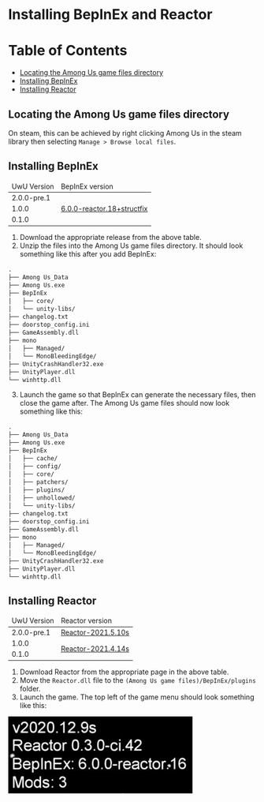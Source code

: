 ﻿# Installing BepInEx and Reactor

# Table of Contents
- [Locating the Among Us game files directory](#locating-the-among-us-game-files-directory)
- [Installing BepInEx](#installing-bepinex)
- [Installing Reactor](#installing-reactor)

## Locating the Among Us game files directory

On steam, this can be achieved by right clicking Among Us in the steam
library then selecting `Manage > Browse local files`.

## Installing BepInEx

<table>
    <thead>
        <tr>
            <td>UwU Version</td>
            <td>BepInEx version</td>
        </tr>
    </thead>
    <tbody>
        <tr>
            <td>2.0.0-pre.1</td>
            <td rowspan="3"><a href="https://github.com/NuclearPowered/BepInEx/releases/tag/6.0.0-reactor.18%2Bstructfix">6.0.0-reactor.18+structfix</a></td>
        </tr>
        <tr>
            <td>1.0.0</td>
        </tr>
        <tr>
            <td>0.1.0</td>
        </tr>
    </tbody>
</table>

1. Download the appropriate release from the above table.
2. Unzip the files into the Among Us game files directory. It should 
   look something like this after you add BepInEx:
   
```
.
├── Among Us_Data
├── Among Us.exe
├── BepInEx
│   ├── core/
│   └── unity-libs/
├── changelog.txt
├── doorstop_config.ini
├── GameAssembly.dll
├── mono
│   ├── Managed/
│   └── MonoBleedingEdge/
├── UnityCrashHandler32.exe
├── UnityPlayer.dll
└── winhttp.dll
```

3. Launch the game so that BepInEx can generate the necessary files, 
   then close the game after. The Among Us game files should now look 
   something like this:
   
```
.
├── Among Us_Data
├── Among Us.exe
├── BepInEx
│   ├── cache/
│   ├── config/
│   ├── core/
│   ├── patchers/
│   ├── plugins/
│   ├── unhollowed/
│   └── unity-libs/
├── changelog.txt
├── doorstop_config.ini
├── GameAssembly.dll
├── mono
│   ├── Managed/
│   └── MonoBleedingEdge/
├── UnityCrashHandler32.exe
├── UnityPlayer.dll
└── winhttp.dll
```
   
## Installing Reactor

<table>
    <thead>
        <tr>
            <td>UwU Version</td>
            <td>Reactor version</td>
        </tr>
    </thead>
    <tbody>
        <tr>
            <td>2.0.0-pre.1</td>
            <td><a href="https://github.com/DaemonBeast/Reactor/releases/tag/2021.5.10s">Reactor-2021.5.10s</a></td>
        </tr>
        <tr>
            <td>1.0.0</td>
            <td rowspan="2"><a href="https://github.com/NuclearPowered/Reactor/actions/runs/827746360">Reactor-2021.4.14s</a></td>
        </tr>
        <tr>
            <td>0.1.0</td>
        </tr>
    </tbody>
</table>

1. Download Reactor from the appropriate page in the above table.
2. Move the `Reactor.dll` file to the
   `(Among Us game files)/BepInEx/plugins` folder.
3. Launch the game. The top left of the game menu should look
   something like this:
   
![Mod text](images/ModText.jpg)